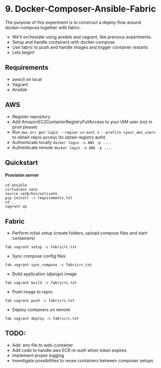 # 9. Docker-Composer-Ansible-Fabric

The purpose of this experiment is to construct a deploy flow around docker-compose together with fabric.

- We'll orchestate using ansible and vagrant, like previous experiments.
- Setup and handle containers with docker-compose
- Use fabric to push and handle images and trigger container restarts
- Lets begin!


## Requirements
- awscli on local
- Vagrant
- Ansible


## AWS
- Register repository
- Add AmazonEC2ContainerRegistryFullAccess to your IAM user (not in prod please)
- Run `aws ecr get-login --region us-east-1 --profile <your_ami_user>` to obtain repro access (to obtain registry auth)
- Authenticate locally `docker login -u AWS -p ....`
- Authenticate remote `docker login -u AWS -p ....`


## Quickstart

#### Provision server
```
cd ansible
virtualenv venv
source venb/bin/activate
pip install -r requirements.txt
cd ..
vagrant up
```


## Fabric
- Perform initial setup (create folders, upload compose files and start containers)

```
fab vagrant setup -c fabricrc.txt
```

- Sync compose config files

```
fab vagrant sync_compose -c fabricrc.txt
```

- Build application (django) image

```
fab vagrant build -c fabricrc.txt
```

- Push image to repro

```
fab vagrant push -c fabricrc.txt
```

- Deploy containers on remote

```
fab vagrant deploy -c fabricrc.txt
```


## TODO:
- Add .env file to web-container
- Add code to handle aws ECR re-auth when token expires
- Implement proper logging
- Investigate possibilities to reuse containers between composer setups
